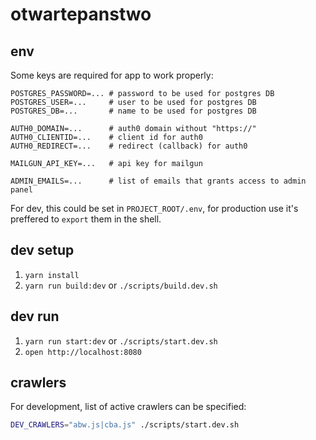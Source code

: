 # otwartepanstwo

## env

Some keys are required for app to work properly:

```
POSTGRES_PASSWORD=... # password to be used for postgres DB
POSTGRES_USER=...     # user to be used for postgres DB
POSTGRES_DB=...       # name to be used for postgres DB

AUTH0_DOMAIN=...      # auth0 domain without "https://"
AUTH0_CLIENTID=...    # client id for auth0
AUTH0_REDIRECT=...    # redirect (callback) for auth0

MAILGUN_API_KEY=...   # api key for mailgun

ADMIN_EMAILS=...      # list of emails that grants access to admin panel
```

For dev, this could be set in `PROJECT_ROOT/.env`, for production use it's preffered to `export` them in the shell.

## dev setup

1. `yarn install`
2. `yarn run build:dev` or `./scripts/build.dev.sh`

## dev run

1. `yarn run start:dev` or `./scripts/start.dev.sh`
2. `open http://localhost:8080`

## crawlers

For development, list of active crawlers can be specified:

```bash
DEV_CRAWLERS="abw.js|cba.js" ./scripts/start.dev.sh
```

